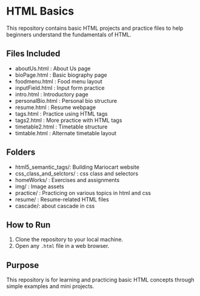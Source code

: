 # HTML Basics

This repository contains basic HTML projects and practice files to help beginners understand the fundamentals of HTML.

## Files Included
- aboutUs.html : About Us page  
- bioPage.html : Basic biography page  
- foodmenu.html : Food menu layout  
- inputField.html : Input form practice  
- intro.html : Introductory page  
- personalBio.html : Personal bio structure  
- resume.html : Resume webpage  
- tags.html : Practice using HTML tags  
- tags2.html : More practice with HTML tags  
- timetable2.html : Timetable structure  
- timtable.html : Alternate timetable layout  

## Folders
- html5_semantic_tags/: Building Mariocart website
- css_class_and_selctors/ : css class and selectors
- homeWorks/ : Exercises and assignments  
- img/ : Image assets  
- practice/ : Practicing on various topics in html and css
- resume/ : Resume-related HTML files  
- cascade/: about cascade in css

## How to Run
1. Clone the repository to your local machine.  
2. Open any `.html` file in a web browser.  

## Purpose
This repository is for learning and practicing basic HTML concepts through simple examples and mini projects.
